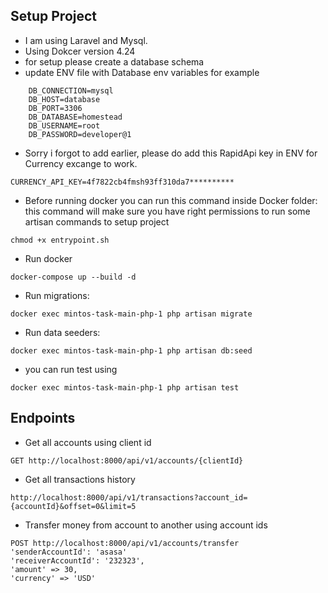 ## Setup Project

- I am using Laravel and Mysql.
- Using Dokcer version 4.24
- for setup  please create a database schema
- update ENV file with Database env variables for example

```
    DB_CONNECTION=mysql
    DB_HOST=database
    DB_PORT=3306
    DB_DATABASE=homestead
    DB_USERNAME=root
    DB_PASSWORD=developer@1
```
- Sorry i forgot to add earlier, please do add this RapidApi key in ENV for Currency excange to work.

```
CURRENCY_API_KEY=4f7822cb4fmsh93ff310da7**********
```
- Before running docker you can run this command inside Docker folder:
this command will make sure you have right permissions to run some artisan commands to setup project

```
chmod +x entrypoint.sh
```

- Run docker 

```
docker-compose up --build -d
```

- Run migrations: 
```
docker exec mintos-task-main-php-1 php artisan migrate
```

- Run data seeders:
```
docker exec mintos-task-main-php-1 php artisan db:seed
```

- you can run test using 

```
docker exec mintos-task-main-php-1 php artisan test
```


## Endpoints

- Get all accounts using client id
```
GET http://localhost:8000/api/v1/accounts/{clientId}
```

- Get all transactions history

```
http://localhost:8000/api/v1/transactions?account_id={accountId}&offset=0&limit=5
```

- Transfer money from account to another using account ids

```
POST http://localhost:8000/api/v1/accounts/transfer
'senderAccountId': 'asasa'
'receiverAccountId': '232323',
'amount' => 30,
'currency' => 'USD'
```